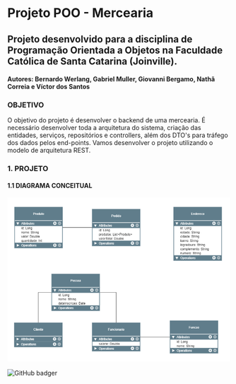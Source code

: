 # Projeto POO - Mercearia

## Projeto desenvolvido para a disciplina de Programação Orientada a Objetos na Faculdade Católica de Santa Catarina (Joinville).

#### Autores: Bernardo Werlang, Gabriel Muller, Giovanni Bergamo, Nathã Correia e Víctor dos Santos

### OBJETIVO

O objetivo do projeto é desenvolver o backend de uma mercearia. É necessário desenvolver toda a arquitetura do sistema, criação das entidades, serviços, repositórios e controllers, além dos DTO's para tráfego dos dados pelos end-points. Vamos desenvolver o projeto utilizando o modelo de arquitetura REST.

### 1. PROJETO

#### 1.1 DIAGRAMA CONCEITUAL
![alt text](https://github.com/victor190o/Mercearia-back-end/blob/main/images/conceptual-diagram.PNG)

![GitHub badger](https://img.shields.io/static/v1?label=Java&message=11.0.10&color=Blue&style=for-the-badge&logo=JAVA)

